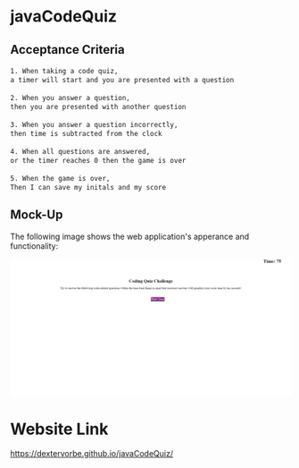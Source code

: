 # javaCodeQuiz



## Acceptance Criteria

```
1. When taking a code quiz, 
a timer will start and you are presented with a question

2. When you answer a question, 
then you are presented with another question

3. When you answer a question incorrectly, 
then time is subtracted from the clock

4. When all questions are answered, 
or the timer reaches 0 then the game is over

5. When the game is over, 
Then I can save my initals and my score
```
## Mock-Up
The following image shows the web application's apperance and functionality:

![The JavaQuiz](./assets/images/javaQuiz.png)

# Website Link
https://dextervorbe.github.io/javaCodeQuiz/